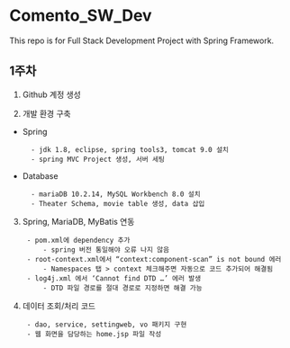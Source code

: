 # Comento_SW_Dev
This repo is for Full Stack Development Project with Spring Framework.

## 1주차

1. Github 계정 생성

2. 개발 환경 구축
- Spring

		- jdk 1.8, eclipse, spring tools3, tomcat 9.0 설치
		- spring MVC Project 생성, 서버 세팅
- Database

		- mariaDB 10.2.14, MySQL Workbench 8.0 설치
		- Theater Schema, movie table 생성, data 삽입
		
3. Spring, MariaDB, MyBatis 연동

		- pom.xml에 dependency 추가
			- spring 버전 통일해야 오류 나지 않음
		- root-context.xml에서 “context:component-scan” is not bound 에러
			- Namespaces 탭 > context 체크해주면 자동으로 코드 추가되어 해결됨
  		- log4j.xml 에서 ‘Cannot find DTD …’ 에러 발생
			- DTD 파일 경로를 절대 경로로 지정하면 해결 가능
		
4. 데이터 조회/처리 코드

  		- dao, service, settingweb, vo 패키지 구현
		- 웹 화면을 담당하는 home.jsp 파일 작성



